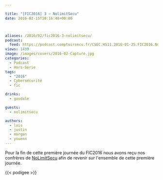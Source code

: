```yaml
---

title: "[FIC2016] 3 – NolimitSecu"
date: 2016-02-15T10:16:48+00:00



aliases: /2016/02/fic2016-3-nolimitsecu/
podcast:
  feed: https://podcast.comptoirsecu.fr/CSEC.HS11.2016-01-25.FIC2016.NoLimit_S%c3%a9cu.mp3
views: 1439
image: /images/covers/2016-02-Capture.jpg
categories:
  - Podcast
  - Hors-Serie
tags:
  - "2016"
  - Cybersécurité
  - fic

drinks:
  - goudale

guests:
  - nolimitsecu

authors:
  - lois
  - justin
  - morgan
  - youenn
---
```

Pour la fin de cette première journée du FIC2016 nous avons reçu nos confrères de [NoLimitSecu](https://www.nolimitsecu.fr/) afin de revenir sur l'ensemble de cette première journée.

{{< podigee >}}

